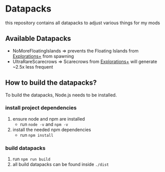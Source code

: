 # Datapacks
this repository contains all datapacks to adjust various things for my mods  

## Available Datapacks
 - NoMoreFloatingIslands => prevents the Floating Islands from [Explorations+](https://github.com/tristankechlo/Explorations/) from spawning
 - UltraRareScarecrows => Scarecrows from [Explorations+](https://github.com/tristankechlo/Explorations/) will generate ~2.5x less frequent
 
## How to build the datapacks?
To build the datapacks, Node.js needs to be installed.

### install project dependencies
1. ensure node and npm are installed
    - run `node -v` and `npm -v`
2. install the needed npm dependencies
    - run `npm install`

### build datapacks
1. run `npm run build`  
2. all build datapacks can be found inside `./dist`
